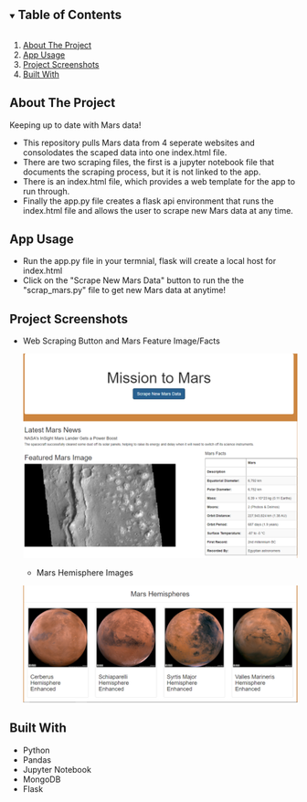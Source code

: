<!-- TABLE OF CONTENTS -->
<details open="open">
  <summary><h2 style="display: inline-block">Table of Contents</h2></summary>
  <ol>
    <li>
      <a href="#about-the-project">About The Project</a>
      <li><a href="#App Usage">App Usage</a></li>
      <li><a href="#project-screenshots">Project Screenshots</a></li>
    <li><a href="#built-with">Built With</a></li>
  </ol>
</details>


<!-- ABOUT THE PROJECT -->
## About The Project

Keeping up to date with Mars data!

*  This repository pulls Mars data from 4 seperate websites and consolodates the scaped data into one index.html file.
*  There are two scraping files, the first is a jupyter notebook file that documents the scraping process, but it is not linked to the app.
*  There is an index.html file, which provides a web template for the app to run through.
*  Finally the app.py file creates a flask api environment that runs the index.html file and allows the user to scrape new Mars data at any time.

## App Usage
*  Run the app.py file in your termnial, flask will create a local host for index.html
*  Click on the "Scrape New Mars Data" button to run the the "scrap_mars.py" file to get new Mars data at anytime!

<!-- Project Screenshots -->
## Project Screenshots

* Web Scraping Button and Mars Feature Image/Facts

  ![image](https://github.com/Boyder3113/Web_Scraping/blob/main/Images/WebScraping1.PNG?raw=true)
  
  * Mars Hemisphere Images

  ![image](https://github.com/Boyder3113/Web_Scraping/blob/main/Images/WebScraping2.PNG?raw=true)


<!-- BUILT WITH -->
## Built With

* Python
* Pandas
* Jupyter Notebook
* MongoDB
* Flask